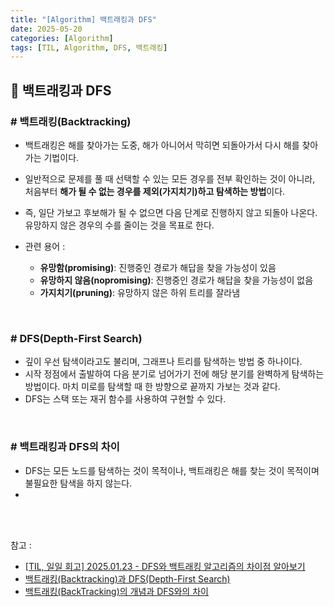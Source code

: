 ```yaml
---
title: "[Algorithm] 백트래킹과 DFS"
date: 2025-05-20
categories: [Algorithm]
tags: [TIL, Algorithm, DFS, 백트래킹]
---
```


## 📍 백트래킹과 DFS

### # 백트래킹(Backtracking)
- 백트래킹은 해를 찾아가는 도중, 해가 아니어서 막히면 되돌아가서 다시 해를 찾아가는 기법이다.
- 일반적으로 문제를 풀 때 선택할 수 있는 모든 경우를 전부 확인하는 것이 아니라, 처음부터 **해가 될 수 없는 경우를 제외(가지치기)하고 탐색하는 방법**이다.
- 즉, 일단 가보고 후보해가 될 수 없으면 다음 단계로 진행하지 않고 되돌아 나온다. 유망하지 않은 경우의 수를 줄이는 것을 목표로 한다.

- 관련 용어 :
  - **유망함(promising)**: 진행중인 경로가 해답을 찾을 가능성이 있음
  - **유망하지 않음(nopromising)**: 진행중인 경로가 해답을 찾을 가능성이 없음
  - **가지치기(pruning)**: 유망하지 않은 하위 트리를 잘라냄

<br />

### # DFS(Depth-First Search)

- 깊이 우선 탐색이라고도 불리며, 그래프나 트리를 탐색하는 방법 중 하나이다.
- 시작 정점에서 출발하여 다음 분기로 넘어가기 전에 해당 분기를 완벽하게 탐색하는 방법이다. 마치 미로를 탐색할 때 한 방향으로 끝까지 가보는 것과 같다.
- DFS는 스택 또는 재귀 함수를 사용하여 구현할 수 있다.

<br />

### # 백트래킹과 DFS의 차이
- DFS는 모든 노드를 탐색하는 것이 목적이나, 백트래킹은 해를 찾는 것이 목적이며 불필요한 탐색을 하지 않는다.
- 

<br /><br />


참고 : 
- [[TIL, 일일 회고] 2025.01.23 - DFS와 백트래킹 알고리즘의 차이점 알아보기](https://pixx.tistory.com/677)
- [백트래킹(Backtracking)과 DFS(Depth-First Search)](https://kwanik.tistory.com/34)
- [백트래킹(BackTracking)의 개념과 DFS와의 차이](https://hwangjenn.tistory.com/7)